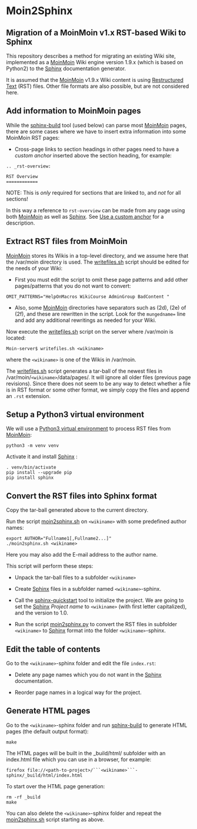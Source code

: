 # Moin2Sphinx
Migration of a MoinMoin v1.x RST-based Wiki to Sphinx
-----------------------------------------------------

This repository describes a method for migrating an existing Wiki site,
implemented as a [MoinMoin][1] Wiki engine version 1.9.x (which is based on Python2) 
to the [Sphinx][2] documentation generator.

It is assumed that the [MoinMoin][1] v1.9.x Wiki content is using [Restructured Text][3] (RST) files.
Other file formats are also possible, but are not considered here.

[1]: https://moinmo.in/
[2]: https://www.sphinx-doc.org/en/master/
[3]: https://docutils.sourceforge.io/rst.html

Add information to MoinMoin pages
---------------------------------

While the [sphinx-build][6] tool (used below) can parse most [MoinMoin][1] pages,
there are some cases where we have to insert extra information into some MoinMoin RST pages:

* Cross-page links to section headings in other pages need to have a *custom anchor* inserted above the section heading,
  for example:
```
.. _rst-overview:

RST Overview
============
```
NOTE: This is *only* required for sections that are linked to, and *not* for all sections!

In this way a reference to ```rst-overview``` can be made from any page using both [MoinMoin][1] as well as [Sphinx][2].
See [Use a custom anchor](https://sublime-and-sphinx-guide.readthedocs.io/en/latest/references.html#use-a-custom-anchor) for a description.

Extract RST files from MoinMoin
-------------------------------

[MoinMoin][1] stores its Wikis in a top-level directory, and we assume here that the /var/moin directory is used.
The [writefiles.sh](writefiles.sh) script should be edited for the needs of your Wiki:

* First you must edit the script to omit these page patterns and add other pages/patterns that you do not want to convert:
```
OMIT_PATTERNS="HelpOnMacros WikiCourse AdminGroup BadContent "
```

* Also, some [MoinMoin][1] directories have separators such as (2d), (2e) of (2f), and these are rewritten in the script.
  Look for the ```mungedname=``` line and add any additional rewritings as needed for your Wiki.

Now execute the [writefiles.sh](writefiles.sh) script on the server where /var/moin is located:
```
Moin-server$ writefiles.sh <wikiname>
```
where the ```<wikiname>``` is one of the Wikis in /var/moin.

The [writefiles.sh](writefiles.sh) script generates a tar-ball of the newest files in /var/moin/```<wikiname>```/data/pages/.
It will ignore all older files (previous page revisions).
Since there does not seem to be any way to detect whether a file is in RST format or some other format,
we simply copy the files and append an ```.rst``` extension.

Setup a Python3 virtual environment
-----------------------------------

We will use a [Python3 virtual environment][4] to process RST files from [MoinMoin][1]:

```
python3 -m venv venv
```

Activate it and install [Sphinx][2] :

```
. venv/bin/activate
pip install --upgrade pip
pip install sphinx
```

[4]: https://docs.python.org/3/library/venv.html

Convert the RST files into Sphinx format
----------------------------------------

Copy the tar-ball generated above to the current directory.

Run the script [moin2sphinx.sh](moin2sphinx.sh) on ```<wikiname>``` with some predefined author names:
```
export AUTHOR="Fullname1[,Fullname2...]"
./moin2sphinx.sh <wikiname>
```
Here you may also add the E-mail address to the author name.

This script will perform these steps:

* Unpack the tar-ball files to a subfolder ```<wikiname>```

* Create [Sphinx][2] files in a subfolder named ```<wikiname>```-sphinx.

* Call the [sphinx-quickstart][5] tool to initialize the project.
  We are going to set the [Sphinx][2] *Project name* to ```<wikiname>``` (with first letter capitalized), and the version to 1.0.

* Run the script [moin2sphinx.py](moin2sphinx.py) to convert the RST files in subfolder ```<wikiname>``` to [Sphinx][2] format
  into the folder ```<wikiname>```-sphinx.

[5]: https://www.sphinx-doc.org/en/master/man/sphinx-quickstart.html
[6]: https://www.sphinx-doc.org/en/master/man/sphinx-build.html

Edit the table of contents
--------------------------

Go to the ```<wikiname>```-sphinx folder and edit the file ```index.rst```:

* Delete any page names which you do not want in the [Sphinx][2] documentation.

* Reorder page names in a logical way for the project. 

Generate HTML pages
-------------------

Go to the ```<wikiname>```-sphinx folder and run [sphinx-build][6] to generate HTML pages (the default output format):
```
make 
```
The HTML pages will be built in the _build/html/ subfolder with an index.html file which you can use in a browser, for example:

```
firefox file://<path-to-project>/```<wikiname>```-sphinx/_build/html/index.html
```

To start over the HTML page generation:
```
rm -rf _build
make 
```
You can also delete the ```<wikiname>```-sphinx folder and repeat the [moin2sphinx.sh](moin2sphinx.sh) script starting as above.
